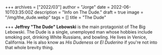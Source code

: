 +++
archives = ["2022/03"]
author = "Jorge"
date = 2022-06-10T03:35:00Z
description = "Info on The Dude."
draft = true
image = "/img/the_dude.webp"
tags = []
title = "The Dude"

+++
**Jeffrey "The Dude" Lebowski** is the main protagonist of The Big Lebowski. The Dude is a single, unemployed man whose hobbies include smoking pot, drinking White Russians, and bowling. He lives in Venice, California. He is also know as _His Dudeness_ or _El Duderino_ if you're not into that whole brevity thing.